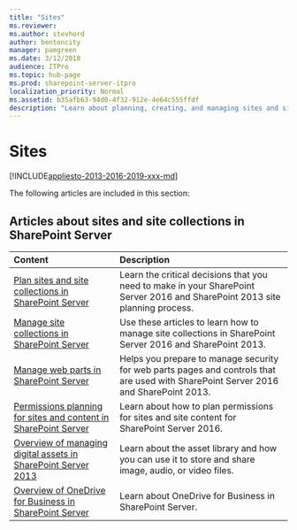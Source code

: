 ```yaml
---
title: "Sites"
ms.reviewer: 
ms.author: stevhord
author: bentoncity
manager: pamgreen
ms.date: 3/12/2018
audience: ITPro
ms.topic: hub-page
ms.prod: sharepoint-server-itpro
localization_priority: Normal
ms.assetid: b35afb63-94d0-4f32-912e-4e64c555ffdf
description: "Learn about planning, creating, and managing sites and site collections in SharePoint Server."
---
```


# Sites

[!INCLUDE[appliesto-2013-2016-2019-xxx-md](../includes/appliesto-2013-2016-2019-xxx-md.md)]
  
The following articles are included in this section:
  
## Articles about sites and site collections in SharePoint Server

|**Content**|**Description**|
|:-----|:-----|
|[Plan sites and site collections in SharePoint Server](plan-sites-and-site-collections.md) <br/> |Learn the critical decisions that you need to make in your SharePoint Server 2016 and SharePoint 2013 site planning process.  <br/> |
|[Manage site collections in SharePoint Server](manage-site-collections.md) <br/> |Use these articles to learn how to manage site collections in SharePoint Server 2016 and SharePoint 2013.  <br/> |
|[Manage web parts in SharePoint Server](manage-web-parts.md) <br/> |Helps you prepare to manage security for web parts pages and controls that are used with SharePoint Server 2016 and SharePoint 2013.  <br/> |
|[Permissions planning for sites and content in SharePoint Server](permissions-planning-for-sites-and-content.md) <br/> |Learn about how to plan permissions for sites and site content for SharePoint Server 2016.  <br/> |
|[Overview of managing digital assets in SharePoint Server 2013](managing-digital-assets-overview.md) <br/> | Learn about the asset library and how you can use it to store and share image, audio, or video files.  <br/> |
|[Overview of OneDrive for Business in SharePoint Server](onedrive-for-business-overview.md) <br/> |Learn about OneDrive for Business in SharePoint Server.  <br/> |
   

